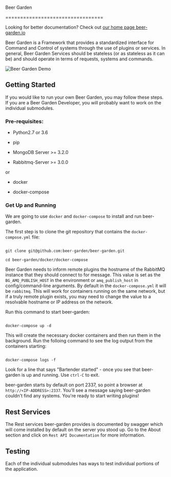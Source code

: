 Beer Garden
=================================

Looking for better documentation? Check out [our home page beer-garden.io](https://beer-garden.io)

Beer Garden is a Framework that provides a standardized interface for Command and Control of systems through the use of plugins or services. In general, Beer Garden Services should be stateless (or as stateless as it can be) and should operate in terms of requests, systems and commands.

![Beer Garden Demo](https://github.com/beer-garden/beer-garden/raw/master/demo.gif)

## Getting Started

If you would like to run your own Beer Garden, you may follow these steps. If you are a Beer Garden Developer, you will probably want to work on the individual submodules.

### Pre-requisites:

* Python2.7 or 3.6
* pip
* MongoDB Server  >= 3.2.0
* Rabbitmq-Server >= 3.0.0

or

* docker
* docker-compose

### Get Up and Running

We are going to use `docker` and `docker-compose` to install and run beer-garden.

The first step is to clone the git repository that contains the `docker-compose.yml` file:

```
git clone git@github.com:beer-garden/beer-garden.git
cd beer-garden/docker/docker-compose
```

Beer Garden needs to inform remote plugins the hostname of the RabbitMQ instance that they should connect to for message. This value is set as the `BG_AMQ_PUBLISH_HOST` in the environment or `amq_publish_host` in config/command-line arguments. By default in the `docker-compose.yml` it will be `rabbitmq`. This will work for containers running on the same network, but if a truly remote plugin exists, you may need to change the value to a resolvable hostname or IP address on the network.

Run this command to start beer-garden:

```
docker-compose up -d
```

This will create the necessary docker containers and then run them in the background. Run the folloing command to see the log output from the containers starting:

```
docker-compose logs -f
```

Look for a line that says "Bartender started" - once you see that beer-garden is up and running. Use `ctrl-C` to exit.

beer-garden starts by default on port 2337, so point a browser at `http://<IP-ADDRESS>:2337`. You'll see a message saying beer-garden couldn't find any systems. You're ready to start writing plugins!

## Rest Services

The Rest services beer-garden provides is documented by swagger which will come installed by default on the server you stood up. Go to the About section and click on `Rest API Documentation` for more information.

## Testing

Each of the individual submodules has ways to test individual portions of the application.
